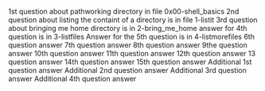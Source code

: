 1st question about pathworking directory in file 0x00-shell_basics
2nd question about listing the containt of a directory is in file 1-listit
3rd question about bringing me home directory is in 2-bring_me_home
answer for 4th question is in 3-listfiles
Answer for the 5th question is in 4-listmorefiles
6th question answer
7th question answer
8th question answer
9the question answer
10th question answer
11th question answer
12th question answer
13 question answer
14th question answer
15th question answer
Additional 1st question answer
Additional 2nd question answer
Additional 3rd question answer
Additional 4th question answer
